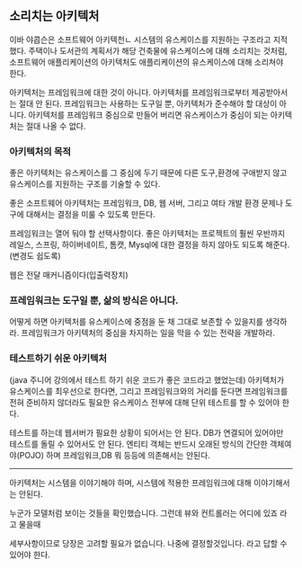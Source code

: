 ## 소리치는 아키텍처

이바 야콥슨은 소프트웨어 아키텍천ㄴ 시스템의 유스케이스를 지원하는 구조라고 지적했다. 주택이나 도서관의 계획서가 해당 건축물에 유스케이스에 대해 소리치는 것처럼, 소프트웨어 애플리케이션의 아키텍처도 애플리케이션의 유스케이스에 대해 소리쳐야 한다.

아키텍처는 프레임워크에 대한 것이 아니다. 아키텍처를 프레임워크로부터 제공받아서는 절대 안 된다. 프레임워크는 사용하는 도구일 뿐, 아키텍처가 준수해야 할 대상이 아니다. 아키텍처를 프레임워크 중심으로 만들어 버리면 유스케이스가 중심이 되는 아키텍처는 절대 나올 수 없다.

### 아키텍처의 목적

좋은 아키텍처는 유스케이스를 그 중심에 두기 때문에 다른 도구,환경에 구애받지 않고 유스케이스를 지원하는 구조를 기술할 수 있다.

좋은 소프트웨어 아키텍처는 프레임워크, DB, 웹 서버, 그리고 여타 개발 환경 문제나 도구에 대해서는 결정을 미룰 수 있도록 만든다.

프레임워크는 열어 둬야 할 선택사항이다. 좋은 아키텍처는 프로젝트의 훨씬 우반까지 레일스, 스프링, 하이버네이트, 톰캣, Mysql에 대한 결정을 하지 않아도 되도록 해준다.(변경도 쉽도록)

웹은 전달 매커니즘이다(입출력장치)

### 프레임워크는 도구일 뿐, 삶의 방식은 아니다.

어떻게 하면 아키텍처를 유스케이스에 중점을 둔 채 그대로 보존할 수 있을지를 생각하라. 프레임워크가 아키텍처의 중심을 차지하는 일을 막을 수 있는 전략을 개발하라.

### 테스트하기 쉬운 아키텍처

(java 주니어 강의에서 테스트 하기 쉬운 코드가 좋은 코드라고 했었는데)
아키텍처가 유스케이스를 최우선으로 한다면, 그리고 프레임워크와의 거리를 둔다면 프레임워크를 전혀 준비하지 않더라도 필요한 유스케이스 전부에 대해 단위 테스트를 할 수 있어야 한다.

테스트를 하는데 웹서버가 필요한 상황이 되어서는 안 된다. DB가 연결되어 있어야만 테스트를 돌릴 수 있어서도 안 된다. 엔티티 객체는 반드시 오래된 방식의 간단한 객체여야(POJO) 하며 프레임워크,DB 뭐 등등에 의존해서는 안된다.

---

아키텍처는 시스템을 이야기해야 하며, 시스템에 적용한 프레임워크에 대해 이야기해서는 안된다.

누군가 모델처럼 보이는 것들을 확인했습니다. 그런데 뷰와 컨트롤러는 어디에 있죠 라고 물을때

세부사항이므로 당장은 고려할 필요가 없습니다. 나중에 결정할것입니다. 라고 답할 수 있어야 한다.
